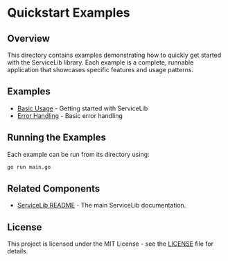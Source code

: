 # Quickstart Examples

## Overview

This directory contains examples demonstrating how to quickly get started with the ServiceLib library. Each example is a complete, runnable application that showcases specific features and usage patterns.

## Examples

- [Basic Usage](./basic_usage/README.md) - Getting started with ServiceLib
- [Error Handling](./error_handling/README.md) - Basic error handling

## Running the Examples

Each example can be run from its directory using:

```bash
go run main.go
```

## Related Components

- [ServiceLib README](../../README.md) - The main ServiceLib documentation.

## License

This project is licensed under the MIT License - see the [LICENSE](../../LICENSE) file for details.